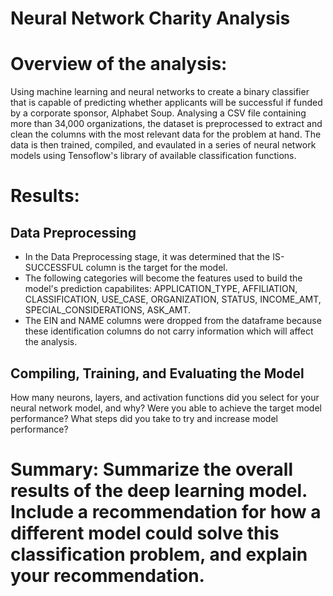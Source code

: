 # Neural Network Charity Analysis

# Overview of the analysis: 

Using  machine learning and neural networks to create a binary classifier that is capable of predicting whether applicants will be successful if funded by a corporate sponsor, Alphabet Soup. Analysing a CSV file containing more than 34,000 organizations, the dataset is preprocessed to extract and clean the columns with the most relevant data for the problem at hand. The data is then trained, compiled, and evaulated in a series of neural network models using Tensoflow's library of available classification functions.

# Results: 

## Data Preprocessing
- In the Data Preprocessing stage, it was determined that the IS-SUCCESSFUL column is the target for the model. 
- The following categories will become the features used to build the model's prediction capabilites: APPLICATION_TYPE, AFFILIATION, CLASSIFICATION, USE_CASE, ORGANIZATION, STATUS, INCOME_AMT, SPECIAL_CONSIDERATIONS, ASK_AMT.  
- The EIN and NAME columns were dropped from the dataframe because these identification columns do not carry information which will affect the analysis.  

## Compiling, Training, and Evaluating the Model

How many neurons, layers, and activation functions did you select for your neural network model, and why?
Were you able to achieve the target model performance?
What steps did you take to try and increase model performance?

# Summary: Summarize the overall results of the deep learning model. Include a recommendation for how a different model could solve this classification problem, and explain your recommendation.
